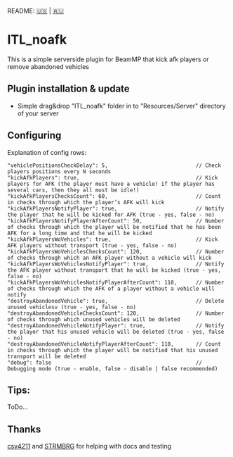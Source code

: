 README: [🇺🇸](/README.md) | [🇷🇺](/README.ru.md)

# ITL_noafk

This is a simple serverside plugin for BeamMP that kick afk players or remove abandoned vehicles

## Plugin installation & update

- Simple drag&drop "ITL_noafk" folder in to "Resources/Server" directory of your server

## Configuring

Explanation of config rows:
```
"vehiclePositionsCheckDelay": 5,                            // Check players positions every N seconds
"kickAfkPlayers": true,                                     // Kick players for AFK (the player must have a vehicle! if the player has several cars, then they all must be idle!)
"kickAfkPlayersChecksCount": 60,                            // Count in checks through which the player’s AFK will kick
"kickAfkPlayersNotifyPlayer": true,                         // Notify the player that he will be kicked for AFK (true - yes, false - no)
"kickAfkPlayersNotifyPlayerAfterCount": 50,                 // Number of checks through which the player will be notified that he has been AFK for a long time and that he will be kicked
"kickAfkPlayersWoVehicles": true,                           // Kick AFK players without transport (true - yes, false - no)
"kickAfkPlayersWoVehiclesChecksCount": 120,                 // Number of checks through which an AFK player without a vehicle will kick
"kickAfkPlayersWoVehiclesNotifyPlayer": true,               // Notify the AFK player without transport that he will be kicked (true - yes, false - no)
"kickAfkPlayersWoVehiclesNotifyPlayerAfterCount": 110,      // Number of checks through which the AFK of a player without a vehicle will notify
"destroyAbandonedVehicle": true,                            // Delete unused vehiclesv (true - yes, false - no)
"destroyAbandonedVehicleChecksCount": 120,                  // Number of checks through which unused vehicles will be deleted
"destroyAbandonedVehicleNotifyPlayer": true,                // Notify the player that his unused vehicle will be deleted (true - yes, false - no)
"destroyAbandonedVehicleNotifyPlayerAfterCount": 110,       // Count in checks through which the player will be notified that his unused transport will be deleted
"debug": false                                              // Debugging mode (true - enable, false - disable | false recommended)
```

## Tips:

ToDo...

## Thanks

[csv4211](https://github.com/csv4211) and [STRMBRG](https://github.com/STRMBRG) for helping with docs and testing
